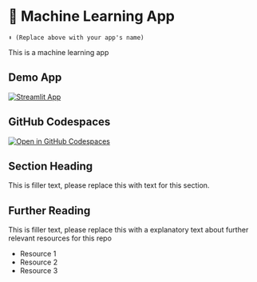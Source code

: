 # 🤖 Machine Learning App
```
⬆️ (Replace above with your app's name)
```
This is a machine learning app

## Demo App

[![Streamlit App](https://static.streamlit.io/badges/streamlit_badge_black_white.svg)](https://yt-ml.streamlit.app/)

## GitHub Codespaces

[![Open in GitHub Codespaces](https://github.com/codespaces/badge.svg)](https://codespaces.new/streamlit/app-starter-kit?quickstart=1)

## Section Heading

This is filler text, please replace this with text for this section.

## Further Reading

This is filler text, please replace this with a explanatory text about further relevant resources for this repo
- Resource 1
- Resource 2
- Resource 3
